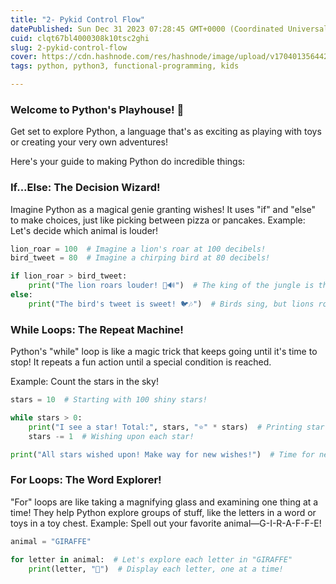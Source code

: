 ```yaml
---
title: "2- Pykid Control Flow"
datePublished: Sun Dec 31 2023 07:28:45 GMT+0000 (Coordinated Universal Time)
cuid: clqt67bl4000308k10tsc2ghi
slug: 2-pykid-control-flow
cover: https://cdn.hashnode.com/res/hashnode/image/upload/v1704013564424/ac52d4b0-d85d-4ee2-ad37-ead7280b4f91.png
tags: python, python3, functional-programming, kids

---
```


### **Welcome to Python's Playhouse! 🎉**

Get set to explore Python, a language that's as exciting as playing with toys or creating your very own adventures!

Here's your guide to making Python do incredible things:

### **If...Else: The Decision Wizard!**

Imagine Python as a magical genie granting wishes! It uses "if" and "else" to make choices, just like picking between pizza or pancakes. Example: Let's decide which animal is louder!

```python
lion_roar = 100  # Imagine a lion's roar at 100 decibels!
bird_tweet = 80  # Imagine a chirping bird at 80 decibels!

if lion_roar > bird_tweet:
    print("The lion roars louder! 🦁🔊")  # The king of the jungle is the loudest!
else:
    print("The bird's tweet is sweet! 🐦🎶")  # Birds sing, but lions roar louder!
```

### **While Loops: The Repeat Machine!**

Python's "while" loop is like a magic trick that keeps going until it's time to stop! It repeats a fun action until a special condition is reached.

Example: Count the stars in the sky!

```python
stars = 10  # Starting with 100 shiny stars!

while stars > 0:
    print("I see a star! Total:", stars, "⭐️" * stars)  # Printing star emojis based on the number
    stars -= 1  # Wishing upon each star!

print("All stars wished upon! Make way for new wishes!")  # Time for new wishes to come true! 🌟✨
```

### **For Loops: The Word Explorer!**

"For" loops are like taking a magnifying glass and examining one thing at a time! They help Python explore groups of stuff, like the letters in a word or toys in a toy chest. Example: Spell out your favorite animal—G-I-R-A-F-F-E!

```python
animal = "GIRAFFE"  

for letter in animal:  # Let's explore each letter in "GIRAFFE"
    print(letter, "🦒")  # Display each letter, one at a time!
```